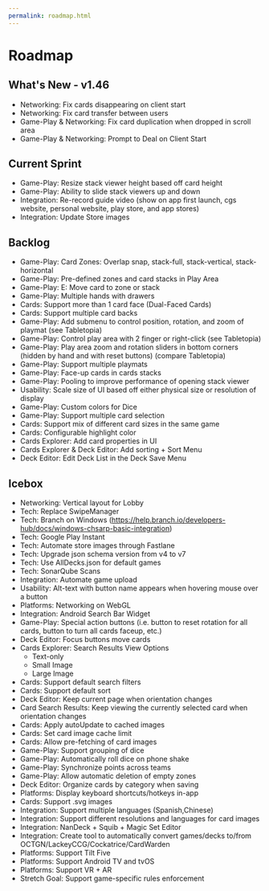 ```yaml
---
permalink: roadmap.html
---
```


# Roadmap

## What's New - v1.46
- Networking: Fix cards disappearing on client start
- Networking: Fix card transfer between users
- Game-Play & Networking: Fix card duplication when dropped in scroll area
- Game-Play & Networking: Prompt to Deal on Client Start

## Current Sprint
- Game-Play: Resize stack viewer height based off card height
- Game-Play: Ability to slide stack viewers up and down
- Integration: Re-record guide video (show on app first launch, cgs website, personal website, play store, and app stores)
- Integration: Update Store images

## Backlog
- Game-Play: Card Zones: Overlap snap, stack-full, stack-vertical, stack-horizontal
- Game-Play: Pre-defined zones and card stacks in Play Area
- Game-Play: E: Move card to zone or stack
- Game-Play: Multiple hands with drawers
- Cards: Support more than 1 card face (Dual-Faced Cards)
- Cards: Support multiple card backs
- Game-Play: Add submenu to control position, rotation, and zoom of playmat (see Tabletopia)
- Game-Play: Control play area with 2 finger or right-click (see Tabletopia)
- Game-Play: Play area zoom and rotation sliders in bottom corners (hidden by hand and with reset buttons) (compare Tabletopia)
- Game-Play: Support multiple playmats
- Game-Play: Face-up cards in cards stacks
- Game-Play: Pooling to improve performance of opening stack viewer
- Usability: Scale size of UI based off either physical size or resolution of display
- Game-Play: Custom colors for Dice
- Game-Play: Support multiple card selection
- Cards: Support mix of different card sizes in the same game
- Cards: Configurable highlight color
- Cards Explorer: Add card properties in UI
- Cards Explorer & Deck Editor: Add sorting + Sort Menu
- Deck Editor: Edit Deck List in the Deck Save Menu

## Icebox
- Networking: Vertical layout for Lobby
- Tech: Replace SwipeManager
- Tech: Branch on Windows (https://help.branch.io/developers-hub/docs/windows-chsarp-basic-integration)
- Tech: Google Play Instant
- Tech: Automate store images through Fastlane
- Tech: Upgrade json schema version from v4 to v7
- Tech: Use AllDecks.json for default games
- Tech: SonarQube Scans
- Integration: Automate game upload
- Usability: Alt-text with button name appears when hovering mouse over a button
- Platforms: Networking on WebGL
- Integration: Android Search Bar Widget
- Game-Play: Special action buttons (i.e. button to reset rotation for all cards, button to turn all cards faceup, etc.)
- Deck Editor: Focus buttons move cards
- Cards Explorer: Search Results View Options
  - Text-only
  - Small Image
  - Large Image
- Cards: Support default search filters
- Cards: Support default sort
- Deck Editor: Keep current page when orientation changes
- Card Search Results: Keep viewing the currently selected card when orientation changes
- Cards: Apply autoUpdate to cached images
- Cards: Set card image cache limit
- Cards: Allow pre-fetching of card images
- Game-Play: Support grouping of dice
- Game-Play: Automatically roll dice on phone shake
- Game-Play: Synchronize points across teams
- Game-Play: Allow automatic deletion of empty zones
- Deck Editor: Organize cards by category when saving
- Platforms: Display keyboard shortcuts/hotkeys in-app
- Cards: Support .svg images
- Integration: Support multiple languages (Spanish,Chinese)
- Integration: Support different resolutions and languages for card images
- Integration: NanDeck + Squib + Magic Set Editor
- Integration: Create tool to automatically convert games/decks to/from OCTGN/LackeyCCG/Cockatrice/CardWarden
- Platforms: Support Tilt Five
- Platforms: Support Android TV and tvOS
- Platforms: Support VR + AR
- Stretch Goal: Support game-specific rules enforcement
